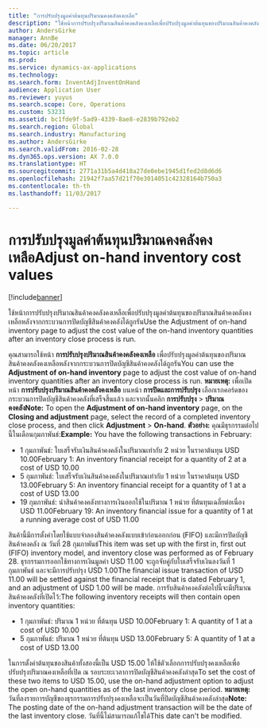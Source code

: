 ```yaml
---
title: "การปรับปรุงมูลค่าต้นทุนปริมาณคงคลังคงเหลือ"
description: "ใช้หน้าการปรับปรุงปริมาณสินค้าคงคลังคงเหลือเพื่อปรับปรุงมูลค่าต้นทุนของปริมาณสินค้าคงคลังคงเหลือหลังจากกระบวนการปิดบัญชีสินค้าคงคลังได้ถูกรัน"
author: AndersGirke
manager: AnnBe
ms.date: 06/20/2017
ms.topic: article
ms.prod: 
ms.service: dynamics-ax-applications
ms.technology: 
ms.search.form: InventAdjInventOnHand
audience: Application User
ms.reviewer: yuyus
ms.search.scope: Core, Operations
ms.custom: 53231
ms.assetid: bc1fde9f-5ad9-4339-8ae8-e2839b792eb2
ms.search.region: Global
ms.search.industry: Manufacturing
ms.author: AndersGirke
ms.search.validFrom: 2016-02-28
ms.dyn365.ops.version: AX 7.0.0
ms.translationtype: HT
ms.sourcegitcommit: 2771a31b5a4d418a27de0ebe1945d1fed2d8d6d6
ms.openlocfilehash: 21942f7aa57d21f70e3014051c42328164b750a3
ms.contentlocale: th-th
ms.lasthandoff: 11/03/2017

---
```


# <a name="adjust-on-hand-inventory-cost-values"></a><span data-ttu-id="bd1ff-103">การปรับปรุงมูลค่าต้นทุนปริมาณคงคลังคงเหลือ</span><span class="sxs-lookup"><span data-stu-id="bd1ff-103">Adjust on-hand inventory cost values</span></span>

[!include[banner](../includes/banner.md)]

<span data-ttu-id="bd1ff-104">ใช้หน้าการปรับปรุงปริมาณสินค้าคงคลังคงเหลือเพื่อปรับปรุงมูลค่าต้นทุนของปริมาณสินค้าคงคลังคงเหลือหลังจากกระบวนการปิดบัญชีสินค้าคงคลังได้ถูกรัน</span><span class="sxs-lookup"><span data-stu-id="bd1ff-104">Use the Adjustment of on-hand inventory page to adjust the cost value of the on-hand inventory quantities after an inventory close process is run.</span></span>

<span data-ttu-id="bd1ff-105">คุณสามารถใช้หน้า **การปรับปรุงปริมาณสินค้าคงคลังคงเหลือ** เพื่อปรับปรุงมูลค่าต้นทุนของปริมาณสินค้าคงคลังคงเหลือหลังจากกระบวนการปิดบัญชีสินค้าคงคลังได้ถูกรัน</span><span class="sxs-lookup"><span data-stu-id="bd1ff-105">You can use the **Adjustment of on-hand inventory** page to adjust the cost value of on-hand inventory quantities after an inventory close process is run.</span></span> <span data-ttu-id="bd1ff-106">**หมายเหตุ:** เพื่อเปิดหน้า  **การปรับปรุงปริมาณสินค้าคงคลังคงเหลือ** บนหน้า **การปิดและการปรับปรุง** เลือกเรกคอร์ดของกระบวนการปิดบัญชีสินค้าคงคลังที่เสร็จสิ้นแล้ว และจากนั้นคลิก **การปรับปรุง** &gt; **ปริมาณคงคลัง**</span><span class="sxs-lookup"><span data-stu-id="bd1ff-106">**Note:** To open the **Adjustment of on-hand inventory** page, on the **Closing and adjustment** page, select the record of a completed inventory close process, and then click **Adjustment** &gt; **On-hand**.</span></span> <span data-ttu-id="bd1ff-107">**ตัวอย่าง:** คุณมีธุรกรรมต่อไปนี้ในเดือนกุมภาพันธ์:</span><span class="sxs-lookup"><span data-stu-id="bd1ff-107">**Example:** You have the following transactions in February:</span></span>

-   <span data-ttu-id="bd1ff-108">1 กุมภาพันธ์: ใบเสร็จรับเงินสินค้าคงคลังในปริมาณเท่ากับ 2 หน่วย ในราคาต้นทุน USD 10.00</span><span class="sxs-lookup"><span data-stu-id="bd1ff-108">February 1: An inventory financial receipt for a quantity of 2 at a cost of USD 10.00</span></span>
-   <span data-ttu-id="bd1ff-109">5 กุมภาพันธ์: ใบเสร็จรับเงินสินค้าคงคลังในปริมาณเท่ากับ 1 หน่วย ในราคาต้นทุน USD 13.00</span><span class="sxs-lookup"><span data-stu-id="bd1ff-109">February 5: An inventory financial receipt for a quantity of 1 at a cost of USD 13.00</span></span>
-   <span data-ttu-id="bd1ff-110">19 กุมภาพันธ์: นำสินค้าคงคลังทางการเงินออกใช้ในปริมาณ 1 หน่วย ที่ต้นทุนเฉลี่ยต่อเนื่อง USD 11.00</span><span class="sxs-lookup"><span data-stu-id="bd1ff-110">February 19: An inventory financial issue for a quantity of 1 at a running average cost of USD 11.00</span></span>

<span data-ttu-id="bd1ff-111">สินค้านี้มีการตั้งค่าโดยใช้แบบจำลองสินค้าคงคลังแบบเข้าก่อนออกก่อน (FIFO) และมีการปิดบัญชีสินค้าคงคลัง ณ วันที่ 28 กุมภาพันธ์</span><span class="sxs-lookup"><span data-stu-id="bd1ff-111">This item was set up with the first in, first out (FIFO) inventory model, and inventory close was performed as of February 28.</span></span> <span data-ttu-id="bd1ff-112">ธุรกรรมการออกใช้ทางการเงินมูลค่า USD 11.00 จะถูกจับคู่กับใบเสร็จรับเงินลงวันที่ 1 กุมภาพันธ์ และจะมีการปรับปรุง USD 1.00</span><span class="sxs-lookup"><span data-stu-id="bd1ff-112">The financial issue transaction of USD 11.00 will be settled against the financial receipt that is dated February 1, and an adjustment of USD 1.00 will be made.</span></span> <span data-ttu-id="bd1ff-113">การรับสินค้าคงคลังต่อไปนี้จะมีปริมาณสินค้าคงคลังที่เปิดไว้:</span><span class="sxs-lookup"><span data-stu-id="bd1ff-113">The following inventory receipts will then contain open inventory quantities:</span></span>

-   <span data-ttu-id="bd1ff-114">1 กุมภาพันธ์: ปริมาณ 1 หน่วย ที่ต้นทุน USD 10.00</span><span class="sxs-lookup"><span data-stu-id="bd1ff-114">February 1: A quantity of 1 at a cost of USD 10.00</span></span>
-   <span data-ttu-id="bd1ff-115">5 กุมภาพันธ์: ปริมาณ 1 หน่วย ที่ต้นทุน USD 13.00</span><span class="sxs-lookup"><span data-stu-id="bd1ff-115">February 5: A quantity of 1 at a cost of USD 13.00</span></span>

<span data-ttu-id="bd1ff-116">ในการตั้งค่าต้นทุนของสินค้าทั้งสองนี้เป็น USD 15.00 ให้ใช้ตัวเลือกการปรับปรุงคงเหลือเพื่อปรับปรุงปริมาณคงเหลือที่เปิด ณ รอบระยะเวลาการปิดบัญชีสินค้าคงคลังล่าสุด</span><span class="sxs-lookup"><span data-stu-id="bd1ff-116">To set the cost of these two items to USD 15.00, use the on-hand adjustment option to adjust the open on-hand quantities as of the last inventory close period.</span></span> <span data-ttu-id="bd1ff-117">**หมายเหตุ:** วันที่ลงรายการบัญชีของธุรกรรมการปรับปรุงคงเหลือจะเป็นวันที่ปิดบัญชีสินค้าคงคลังล่าสุด</span><span class="sxs-lookup"><span data-stu-id="bd1ff-117">**Note:** The posting date of the on-hand adjustment transaction will be the date of the last inventory close.</span></span> <span data-ttu-id="bd1ff-118">วันที่นี้ไม่สามารถแก้ไขได้</span><span class="sxs-lookup"><span data-stu-id="bd1ff-118">This date can't be modified.</span></span>

